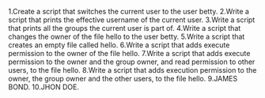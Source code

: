 1.Create a script that switches the current user to the user betty.
2.Write a script that prints the effective username of the current user.
3.Write a script that prints all the groups the current user is part of.
4.Write a script that changes the owner of the file hello to the user betty.
5.Write a script that creates an empty file called hello.
6.Write a script that adds execute permission to the owner of the file hello.
7.Write a script that adds execute permission to the owner and the group owner, and read permission to other users, to the file hello.
8.Write a script that adds execution permission to the owner, the group owner and the other users, to the file hello.
9.JAMES BOND.
10.JHON DOE.
